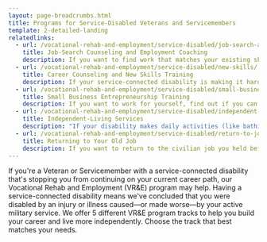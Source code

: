 ```yaml
---
layout: page-breadcrumbs.html
title: Programs for Service-Disabled Veterans and Servicemembers
template: 2-detailed-landing
relatedlinks:
  - url: /vocational-rehab-and-employment/service-disabled/job-search-and-counseling/
    title: Job-Search Counseling and Employment Coaching
    description: If you want to find work that matches your existing skills, find out if you can get help finding a job and settling into your new workplace.
  - url: /vocational-rehab-and-employment/service-disabled/new-skills/
    title: Career Counseling and New Skills Training
    description: If your service-connected disability is making it hard for you to work in your current field, find out if you can get counseling and training to help you move into a field that better suits your abilities.
  - url: /vocational-rehab-and-employment/service-disabled/small-business-training/
    title: Small Business Entrepreneurship Training
    description: If you want to work for yourself, find out if you can get help to start your own business.
  - url: /vocational-rehab-and-employment/service-disabled/independent-living/
    title: Independent-Living Services
    description: "If your disability makes daily activities (like bathing, dressing, or getting around) hard, find out if you can get help to live more independently while you look for work."
  - url: /vocational-rehab-and-employment/service-disabled/return-to-job/
    title: Returning to Your Old Job
    description: If you want to return to the civilian job you held before activating, you have a right to do so. Find out if you can get help with this process.
---
```


<div class="va-introtext">

If you're a Veteran or Servicemember with a service-connected disability that's stopping you from continuing on your current career path, our Vocational Rehab and Employment (VR&amp;E) program may help. Having a service-connected disability means we've concluded that you were disabled by an injury or illness caused—or made worse—by your active military service. We offer 5 different VR&amp;E program tracks to help you build your career and live more independently. Choose the track that best matches your needs.

</div>